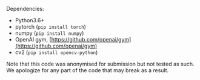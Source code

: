 
Dependencies:
- Python3.6+
- pytorch (`pip install torch`)
- numpy (`pip install numpy`)
- OpenAI gym, [https://github.com/openai/gym](https://github.com/openai/gym)
- cv2 (`pip install opencv-python`)

Note that this code was anonymised for submission but not tested as such. We apologize for any part of the code that may break as a result.

